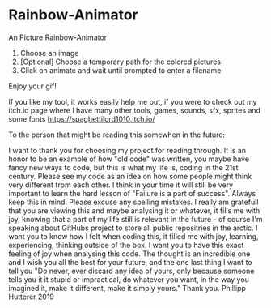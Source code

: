 # Rainbow-Animator
An Picture Rainbow-Animator

1. Choose an image
2. [Optional] Choose a temporary path for the colored pictures
3. Click on animate and wait until prompted to enter a filename

Enjoy your gif!

If you like my tool, it works easily help me out, if you were to check out my itch.io page where I have many other tools, games, sounds, sfx, sprites and some fonts
https://spaghettilord1010.itch.io/


To the person that might be reading this somewhen in the future:

I want to thank you for choosing my project for reading through. It is an honor to be an example of how "old code" was written, you maybe have fancy new ways to code, but this is what my life is, coding in the 21st century. Please see my code as an idea on how some people might think very different from each other. I think in your time it will still be very important to learn the hard lesson of "Failure is a part of success". Always keep this in mind. Please excuse any spelling mistakes. I really am gratefull that you are viewing this and maybe analysing it or whatever, it fills me with joy, knowing that a part of my life still is relevant in the future - of course I'm speaking about GitHubs project to store all public repositries in the arctic. I want you to know how I felt when coding this, it filled me with joy, learning, experiencing, thinking outside of the box. I want you to have this exact feeling of joy when analysing this code. The thought is an incredible one and I wish you all the best for your future, and the one last thing I want to tell you "Do never, ever discard any idea of yours, only because someone tells you it it stupid or impractical, do whatever you want, in the way you imagined it, make it different, make it simply yours."
Thank you. Phillipp Hutterer 2019
